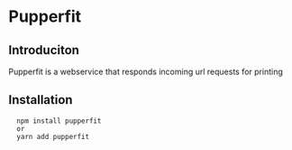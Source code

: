 # Pupperfit

## Introduciton

Pupperfit is a webservice that responds incoming url requests for printing

## Installation
  ```
    npm install pupperfit
    or
    yarn add pupperfit
  ```

